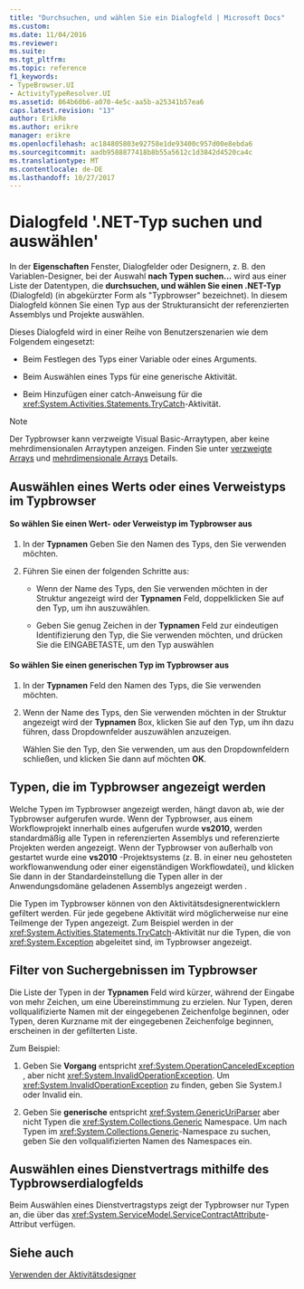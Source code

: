 ```yaml
---
title: "Durchsuchen, und wählen Sie ein Dialogfeld | Microsoft Docs"
ms.custom: 
ms.date: 11/04/2016
ms.reviewer: 
ms.suite: 
ms.tgt_pltfrm: 
ms.topic: reference
f1_keywords:
- TypeBrowser.UI
- ActivityTypeResolver.UI
ms.assetid: 864b60b6-a070-4e5c-aa5b-a25341b57ea6
caps.latest.revision: "13"
author: ErikRe
ms.author: erikre
manager: erikre
ms.openlocfilehash: ac184805803e92758e1de93400c957d00e8ebda6
ms.sourcegitcommit: aadb9588877418b8b55a5612c1d3842d4520ca4c
ms.translationtype: MT
ms.contentlocale: de-DE
ms.lasthandoff: 10/27/2017
---
```

# <a name="browse-and-select-a-net-type-dialog-box"></a>Dialogfeld '.NET-Typ suchen und auswählen'
In der **Eigenschaften** Fenster, Dialogfelder oder Designern, z. B. den Variablen-Designer, bei der Auswahl **nach Typen suchen...**  wird aus einer Liste der Datentypen, die **durchsuchen, und wählen Sie einen .NET-Typ** (Dialogfeld) (in abgekürzter Form als "Typbrowser" bezeichnet). In diesem Dialogfeld können Sie einen Typ aus der Strukturansicht der referenzierten Assemblys und Projekte auswählen.  
  
 Dieses Dialogfeld wird in einer Reihe von Benutzerszenarien wie dem Folgendem eingesetzt:  
  
-   Beim Festlegen des Typs einer Variable oder eines Arguments.  
  
-   Beim Auswählen eines Typs für eine generische Aktivität.  
  
-   Beim Hinzufügen einer catch-Anweisung für die <xref:System.Activities.Statements.TryCatch>-Aktivität.  
  
> [!NOTE]
>  Der Typbrowser kann verzweigte Visual Basic-Arraytypen, aber keine mehrdimensionalen Arraytypen anzeigen. Finden Sie unter [verzweigte Arrays](http://go.microsoft.com/fwlink/?LinkId=195226) und [mehrdimensionale Arrays](http://go.microsoft.com/fwlink/?LinkId=195227) Details.  
  
## <a name="selecting-a-value-or-reference-type-from-the-type-browser"></a>Auswählen eines Werts oder eines Verweistyps im Typbrowser  
  
#### <a name="to-select-a-value-or-reference-type-from-the-type-browser"></a>So wählen Sie einen Wert- oder Verweistyp im Typbrowser aus  
  
1.  In der **Typnamen** Geben Sie den Namen des Typs, den Sie verwenden möchten.  
  
2.  Führen Sie einen der folgenden Schritte aus:  
  
    -   Wenn der Name des Typs, den Sie verwenden möchten in der Struktur angezeigt wird der **Typnamen** Feld, doppelklicken Sie auf den Typ, um ihn auszuwählen.  
  
    -   Geben Sie genug Zeichen in der **Typnamen** Feld zur eindeutigen Identifizierung den Typ, die Sie verwenden möchten, und drücken Sie die EINGABETASTE, um den Typ auswählen  
  
#### <a name="to-select-a-generic-type-from-the-type-browser"></a>So wählen Sie einen generischen Typ im Typbrowser aus  
  
1.  In der **Typnamen** Feld den Namen des Typs, die Sie verwenden möchten.  
  
2.  Wenn der Name des Typs, den Sie verwenden möchten in der Struktur angezeigt wird der **Typnamen** Box, klicken Sie auf den Typ, um ihn dazu führen, dass Dropdownfelder auszuwählen anzuzeigen.  
  
     Wählen Sie den Typ, den Sie verwenden, um aus den Dropdownfeldern schließen, und klicken Sie dann auf möchten **OK**.  
  
## <a name="types-displayed-in-the-type-browser"></a>Typen, die im Typbrowser angezeigt werden  
 Welche Typen im Typbrowser angezeigt werden, hängt davon ab, wie der Typbrowser aufgerufen wurde. Wenn der Typbrowser, aus einem Workflowprojekt innerhalb eines aufgerufen wurde **vs2010**, werden standardmäßig alle Typen in referenzierten Assemblys und referenzierte Projekten werden angezeigt. Wenn der Typbrowser von außerhalb von gestartet wurde eine **vs2010** -Projektsystems (z. B. in einer neu gehosteten workflowanwendung oder einer eigenständigen Workflowdatei), und klicken Sie dann in der Standardeinstellung die Typen aller in der Anwendungsdomäne geladenen Assemblys angezeigt werden .  
  
 Die Typen im Typbrowser können von den Aktivitätsdesignerentwicklern gefiltert werden. Für jede gegebene Aktivität wird möglicherweise nur eine Teilmenge der Typen angezeigt. Zum Beispiel werden in der <xref:System.Activities.Statements.TryCatch>-Aktivität nur die Typen, die von <xref:System.Exception> abgeleitet sind, im Typbrowser angezeigt.  
  
## <a name="filtering-search-results-in-the-type-browser"></a>Filter von Suchergebnissen im Typbrowser  
 Die Liste der Typen in der **Typnamen** Feld wird kürzer, während der Eingabe von mehr Zeichen, um eine Übereinstimmung zu erzielen. Nur Typen, deren vollqualifizierte Namen mit der eingegebenen Zeichenfolge beginnen, oder Typen, deren Kurzname mit der eingegebenen Zeichenfolge beginnen, erscheinen in der gefilterten Liste.  
  
 Zum Beispiel:  
  
1.  Geben Sie **Vorgang** entspricht <xref:System.OperationCanceledException> , aber nicht <xref:System.InvalidOperationException>. Um <xref:System.InvalidOperationException> zu finden, geben Sie System.I oder Invalid ein.  
  
2.  Geben Sie **generische** entspricht <xref:System.GenericUriParser> aber nicht Typen die <xref:System.Collections.Generic> Namespace. Um nach Typen im <xref:System.Collections.Generic>-Namespace zu suchen, geben Sie den vollqualifizierten Namen des Namespaces ein.  
  
## <a name="selecting-a-service-contract-using-the-type-browser-dialog"></a>Auswählen eines Dienstvertrags mithilfe des Typbrowserdialogfelds  
 Beim Auswählen eines Dienstvertragstyps zeigt der Typbrowser nur Typen an, die über das <xref:System.ServiceModel.ServiceContractAttribute>-Attribut verfügen.  
  
## <a name="see-also"></a>Siehe auch  
 [Verwenden der Aktivitätsdesigner](../workflow-designer/using-the-activity-designers.md)